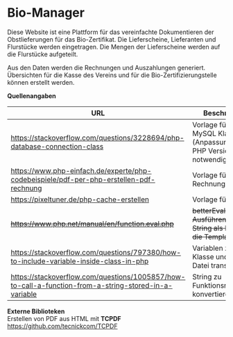 # Bio-Manager
Diese Website ist eine Plattform für das vereinfachte Dokumentieren der Obstlieferungen für das Bio-Zertifikat.
Die Lieferscheine, Lieferanten und Flurstücke werden eingetragen. Die Mengen der Lieferscheine werden auf die Flurstücke aufgeteilt.

Aus den Daten werden die Rechnungen und Auszahlungen generiert. Übersichten für die Kasse des Vereins und für die Bio-Zertifizierungstelle können erstellt werden.

**Quellenangaben**

| URL | Beschreibung |
|---|---|
| https://stackoverflow.com/questions/3228694/php-database-connection-class | Vorlage für die MySQL Klasse  (Anpassung an neue PHP Version notwendig) |
| https://www.php-einfach.de/experte/php-codebeispiele/pdf-per-php-erstellen-pdf-rechnung | Vorlage für Rechnungserstellung |
| https://pixeltuner.de/php-cache-erstellen | Vorlage für Caching |
| ~~https://www.php.net/manual/en/function.eval.php~~ | ~~betterEval() für das Ausführen eines String als PHP für die Templates~~ |
| https://stackoverflow.com/questions/797380/how-to-include-variable-inside-class-in-php | Variablen zwischen Klasse und included Datei transferieren |
| https://stackoverflow.com/questions/1005857/how-to-call-a-function-from-a-string-stored-in-a-variable | String zu Funktionsname konvertieren |

**Externe Biblioteken**  
Erstellen von PDF aus HTML mit **TCPDF** https://github.com/tecnickcom/TCPDF
